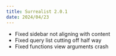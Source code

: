 ```yaml
---
title: Surrealist 2.0.1
date: 2024/04/23
---
```


- Fixed sidebar not aligning with content
- Fixed query list cutting off half way
- Fixed functions view arguments crash